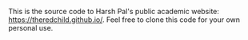 This is the source code to Harsh Pal's public academic website: https://theredchild.github.io/. Feel free to clone this code for your own personal use.
